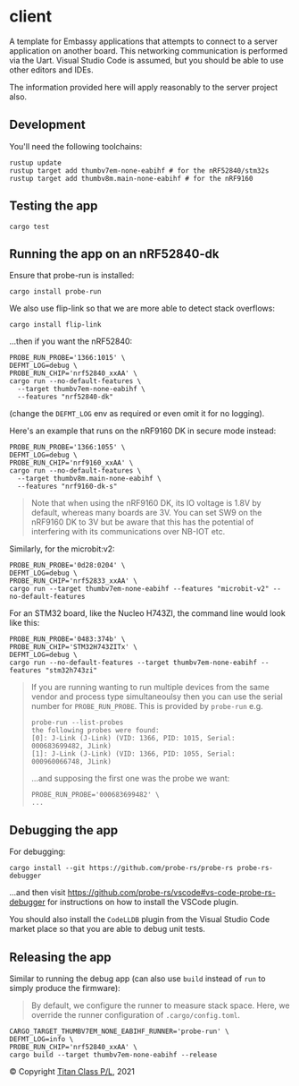 client
===

A template for Embassy applications that attempts to connect to a server application on another board. This networking
communication is performed via the Uart. Visual Studio Code is assumed, but you should be able to use other editors
and IDEs.

The information provided here will apply reasonably to the server project also.

Development
---

You'll need the following toolchains:

```
rustup update
rustup target add thumbv7em-none-eabihf # for the nRF52840/stm32s
rustup target add thumbv8m.main-none-eabihf # for the nRF9160
```

Testing the app
---

```
cargo test
```

Running the app on an nRF52840-dk
---

Ensure that probe-run is installed:

```
cargo install probe-run
```

We also use flip-link so that we are more able to detect stack overflows:

```
cargo install flip-link
```

...then if you want the nRF52840:

```
PROBE_RUN_PROBE='1366:1015' \
DEFMT_LOG=debug \
PROBE_RUN_CHIP='nrf52840_xxAA' \
cargo run --no-default-features \
  --target thumbv7em-none-eabihf \
  --features "nrf52840-dk"
```

(change the `DEFMT_LOG` env as required or even omit it for no logging).

Here's an example that runs on the nRF9160 DK in secure mode instead:

```
PROBE_RUN_PROBE='1366:1055' \
DEFMT_LOG=debug \
PROBE_RUN_CHIP='nrf9160_xxAA' \
cargo run --no-default-features \
  --target thumbv8m.main-none-eabihf \
  --features "nrf9160-dk-s"
```

> Note that when using the nRF9160 DK, its IO voltage is 1.8V by default, whereas many boards are
> 3V. You can set SW9 on the nRF9160 DK to 3V but be aware that this has the potential of 
> interfering with its communications over NB-IOT etc.

Similarly, for the microbit:v2:

```
PROBE_RUN_PROBE='0d28:0204' \
DEFMT_LOG=debug \
PROBE_RUN_CHIP='nrf52833_xxAA' \
cargo run --target thumbv7em-none-eabihf --features "microbit-v2" --no-default-features
```
For an STM32 board, like the Nucleo H743ZI, the command line would look like this:

```
PROBE_RUN_PROBE='0483:374b' \
PROBE_RUN_CHIP='STM32H743ZITx' \
DEFMT_LOG=debug \
cargo run --no-default-features --target thumbv7em-none-eabihf --features "stm32h743zi"
```

> If you are running wanting to run multiple devices from the same vendor and process type simultaneoulsy then you can use
> the serial number for `PROBE_RUN_PROBE`. This is provided by `probe-run` e.g.
> ```
> probe-run --list-probes
> the following probes were found:
> [0]: J-Link (J-Link) (VID: 1366, PID: 1015, Serial: 000683699482, JLink)
> [1]: J-Link (J-Link) (VID: 1366, PID: 1055, Serial: 000960066748, JLink)
> ```
>
> ...and supposing the first one was the probe we want:
> ```
> PROBE_RUN_PROBE='000683699482' \
> ...
> ```

Debugging the app
---

For debugging:

```
cargo install --git https://github.com/probe-rs/probe-rs probe-rs-debugger
```

...and then visit https://github.com/probe-rs/vscode#vs-code-probe-rs-debugger for instructions on 
how to install the VSCode plugin.

You should also install the `CodeLLDB` plugin from the Visual Studio Code market place so that you are
able to debug unit tests.

Releasing the app
---

Similar to running the debug app (can also use `build` instead of `run` to simply produce the firmware):

> By default, we configure the runner to measure stack space. Here, we
> override the runner configuration of `.cargo/config.toml`.

```
CARGO_TARGET_THUMBV7EM_NONE_EABIHF_RUNNER='probe-run' \
DEFMT_LOG=info \
PROBE_RUN_CHIP='nrf52840_xxAA' \
cargo build --target thumbv7em-none-eabihf --release
```

© Copyright [Titan Class P/L](https://www.titanclass.com.au/), 2021
